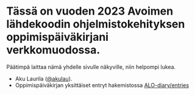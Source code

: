 # Tässä on vuoden 2023 Avoimen lähdekoodin ohjelmistokehityksen oppimispäiväkirjani verkkomuodossa.
Päätimpä laittaa nämä yhdelle sivulle näkyville, niin helpompi lukea.
- Aku Laurila ([@akulau](https://github.com/akulau)).
- Oppimispäiväkirjan yksittäiset entryt hakemistossa [ALO-diary/entries](https://github.com/akulau/ALO-diary/tree/main/entries)
